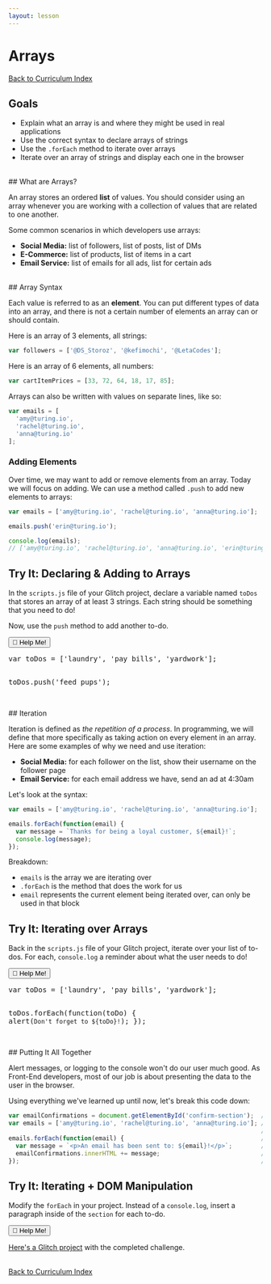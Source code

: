 ```yaml
---
layout: lesson
---
```


# Arrays
<a href="../">Back to Curriculum Index</a>

## Goals

- Explain what an array is and where they might be used in real applications
- Use the correct syntax to declare arrays of strings
- Use the `.forEach` method to iterate over arrays
- Iterate over an array of strings and display each one in the browser

<br>
## What are Arrays?

An array stores an ordered **list** of values. You should consider using an array whenever you are working with a collection of values that are related to one another.

Some common scenarios in which developers use arrays:
- **Social Media:** list of followers, list of posts, list of DMs
- **E-Commerce:** list of products, list of items in a cart
- **Email Service:** list of emails for all ads, list for certain ads

<br>
## Array Syntax

Each value is referred to as an **element**. You can put different types of data into an array, and there is not a certain number of elements an array can or should contain.

Here is an array of 3 elements, all strings:

```js
var followers = ['@DS_Storoz', '@kefimochi', '@LetaCodes'];
```

Here is an array of 6 elements, all numbers:

```js
var cartItemPrices = [33, 72, 64, 18, 17, 85];
```

Arrays can also be written with values on separate lines, like so:

```js
var emails = [
  'amy@turing.io',
  'rachel@turing.io',
  'anna@turing.io'
];
```

### Adding Elements

Over time, we may want to add or remove elements from an array. Today we will focus on adding. We can use a method called `.push` to add new elements to arrays:

```js
var emails = ['amy@turing.io', 'rachel@turing.io', 'anna@turing.io'];

emails.push('erin@turing.io');

console.log(emails);
// ['amy@turing.io', 'rachel@turing.io', 'anna@turing.io', 'erin@turing.io']
```

<div class="try-it-new">
  <h2>Try It: Declaring & Adding to Arrays</h2>
  <p>In the <code>scripts.js</code> file of your Glitch project, declare a variable named <code>toDos</code> that stores an array of at least 3 strings. Each string should be something that you need to do!</p>
  <p>Now, use the <code>push</code> method to add another to-do.</p>
  <div class="help-container">
    <button class="help-click">🤚 Help Me!</button>
    <div class="help-toggle">
      <pre>var toDos = ['laundry', 'pay bills', 'yardwork'];

toDos.push('feed pups');</pre>
    </div>
  </div>

</div>

<br>
## Iteration

Iteration is defined as _the repetition of a process_. In programming, we will define that more specifically as taking action on every element in an array. Here are some examples of why we need and use iteration:
- **Social Media:** for each follower on the list, show their username on the follower page
- **Email Service:** for each email address we have, send an ad at 4:30am

Let's look at the syntax:

```js
var emails = ['amy@turing.io', 'rachel@turing.io', 'anna@turing.io'];

emails.forEach(function(email) {
  var message = `Thanks for being a loyal customer, ${email}!`;
  console.log(message);
});
```

Breakdown:
- `emails` is the array we are iterating over
- `.forEach` is the method that does the work for us
- `email` represents the current element being iterated over, can only be used in that block

<div class="try-it-new">
  <h2>Try It: Iterating over Arrays</h2>
  <p>Back in the <code>scripts.js</code> file of your Glitch project, iterate over your list of to-dos. For each, <code>console.log</code> a reminder about what the user needs to do!</p>

  <div class="help-container">
    <button class="help-click">🤚 Help Me!</button>
    <div class="help-toggle">
      <pre>var toDos = ['laundry', 'pay bills', 'yardwork'];

toDos.forEach(function(toDo) {
  alert(`Don't forget to ${toDo}!`);
});</pre>
    </div>
  </div>

</div>

<br>
## Putting It All Together

Alert messages, or logging to the console won't do our user much good. As Front-End developers, most of our job is about presenting the data to the user in the browser.

Using everything we've learned up until now, let's break this code down:

```js
var emailConfirmations = document.getElementById('confirm-section');  // 1
var emails = ['amy@turing.io', 'rachel@turing.io', 'anna@turing.io']; // 2
                                                                      // 3
emails.forEach(function(email) {                                      // 4
  var message = `<p>An email has been sent to: ${email}!</p>`;        // 5
  emailConfirmations.innerHTML += message;                            // 6
});                                                                   // 7
```

<div class="try-it-new">
  <h2>Try It: Iterating + DOM Manipulation</h2>
  <p>Modify the <code>forEach</code> in your project. Instead of a <code>console.log</code>, insert a paragraph inside of the <code>section</code> for each to-do.</p>

  <div class="help-container">
    <button class="help-click">🤚 Help Me!</button>
    <div class="help-toggle">
      <p><a target="blank" href="https://glitch.com/edit/#!/tc-arrays-solution">Here's a Glitch project</a> with the completed challenge.</p>
    </div>
  </div>
</div>

<br>
<a href="../">Back to Curriculum Index</a>
